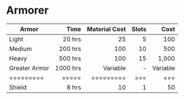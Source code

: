 # Armorer

| Armor         |     Time | Material Cost | Slots |     Cost |
| ------------- | -------: | ------------: | ----: | -------: |
| Light         |   20 hrs |            25 |     5 |      100 |
| Medium        |  200 hrs |           100 |    10 |      500 |
| Heavy         |  500 hrs |           100 |    15 |    1,000 |
| Greater Armor | 1000 hrs |      Variable |     - | Variable |
| =========     |    ===== |     ========= |   === |      === |
| Shield        |    8 hrs |            10 |     1 |       50 |
